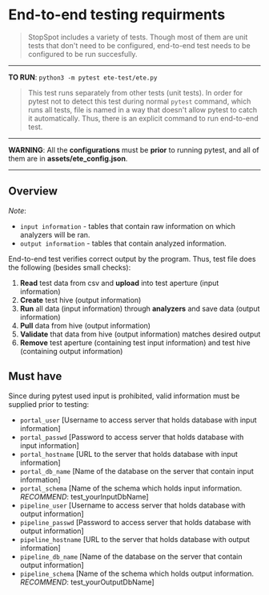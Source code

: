 # End-to-end testing requirments

> StopSpot includes a variety of tests. Though most of them are unit tests that don't need to be configured, end-to-end test needs to be configured to be run succesfully. 

---

**TO RUN**: `python3 -m pytest ete-test/ete.py`

> This test runs separately from other tests (unit tests). In order for pytest not to detect this test during normal `pytest` command, which runs all tests, file is named in a way
> that doesn't allow pytest to catch it automatically. Thus, there is an explicit command to run end-to-end test. 

---

**WARNING**: All the **configurations** must be **prior** to running pytest, and all of them are in **assets/ete_config.json**. 

---

## Overview

*Note*: 
  - `input information` - tables that contain raw information on which analyzers will be ran.
  - `output information` - tables that contain analyzed information. 

End-to-end test verifies correct output by the program. Thus, test file does the following (besides small checks):
1. **Read** test data from csv and **upload** into test aperture (input information)
2. **Create** test hive (output information)
3. **Run** all data (input information) through **analyzers** and save data (output information) 
4. **Pull** data from hive (output information)
5. **Validate** that data from hive (output information) matches desired output
6. **Remove** test aperture (containing test input information) and test hive (containing output information)

## Must have

Since during pytest used input is prohibited, valid information must be supplied prior to testing:

  - `portal_user`					[Username to access server that holds database with input information]
  - `portal_passwd`					[Password to access server that holds database with input information]
  - `portal_hostname`				[URL to the server that holds database with input information]
  - `portal_db_name`				[Name of the database on the server that contain input information]
  - `portal_schema`					[Name of the schema which holds input information. *RECOMMEND*: test_yourInputDbName]
  - `pipeline_user`					[Username to access server that holds database with output information]
  - `pipeline_passwd`				[Password to access server that holds database with output information]
  - `pipeline_hostname`				[URL to the server that holds database with output information]
  - `pipeline_db_name`				[Name of the database on the server that contain output information]
  - `pipeline_schema`				[Name of the schema which holds output information. *RECOMMEND*: test_yourOutputDbName]